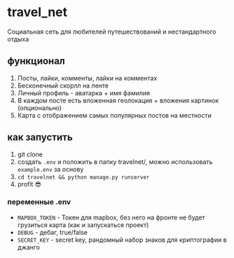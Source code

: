 # travel_net
Социальная сеть для любителей путешествований и нестандартного отдыха

## функционал
1. Посты, лайки, комменты, лайки на комментах
2. Бесконечный скорлл на ленте
3. Личный профиль - аватарка + имя фамилия
4. В каждом посте есть вложенная геолокация + вложения картинок (опционально)
5. Карта с отображением самых популярных постов на местности

## как запустить 
1. git clone
2. создать `.env` и положить в папку travelnet/, можно использовать `example.env` за основу
3. `cd travelnet && python manage.py runserver`
4. profit 😎

### переменные .env 
- `MAPBOX_TOKEN` - Токен для mapbox, без него на фронте не будет грузиться карта (как и запускаться проект)
- `DEBUG` - дебаг, true/false
- `SECRET_KEY` - secret key, рандомный набор знаков для криптографии в джанго

